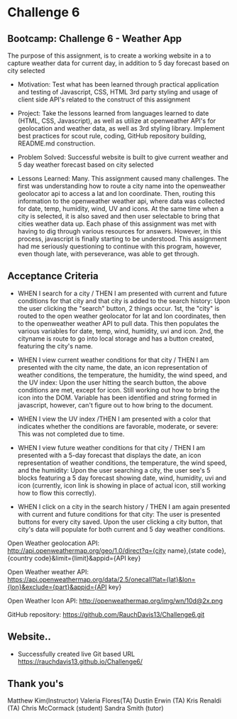 # Challenge 6

## Bootcamp: Challenge 6 - Weather App

The purpose of this assignment, is to create a working website in a to capture weather data for current day, in addition to 5 day forecast based on city selected

- Motivation: Test what has been learned through practical application and testing of Javascript, CSS, HTML 3rd party styling and usage of client side API's related to the construct of this assignment

- Project: Take the lessons learned from languages learned to date (HTML, CSS, Javascript), as well as utilize at openweather API's for geolocation and weather data, as well as 3rd styling library.  Implement best practices for scout rule, coding, GitHub repository building, README.md construction.

- Problem Solved: Successful website is built to give current weather and 5 day weather forecast based on city selected

- Lessons Learned: Many.  This assignment caused many challenges.  The first was understanding how to route a city name into the openweather geolocator api to access a lat and lon coordinate.  Then, routing this information to the openweather weather api, where data was collected for date, temp, humidity, wind, UV and icons.  At the same time when a city is selected, it is also saved and then user selectable to bring that cities weather data up.  Each phase of this assignment was met with having to dig through various resources for answers.  However, in this process, javascript is finally starting to be understood.  This assignment had me seriously questioning to continue with this program, however, even though late, with perseverance, was able to get through.


## Acceptance Criteria

- WHEN I search for a city / THEN I am presented with current and future conditions for that city and that city is added to the search history: Upon the user clicking the "search" button, 2 things occur.  1st, the "city" is routed to the open weather geolocator for lat and lon coordinates, then to the openweather weather API to pull data.  This then populates the various variables for date, temp, wind, humidity, uvi and icon.  2nd, the cityname is route to go into local storage and has a button created, featuring the city's name.

- WHEN I view current weather conditions for that city / THEN I am presented with the city name, the date, an icon representation of weather conditions, the temperature, the humidity, the wind speed, and the UV index:  Upon the user hitting the search button, the above conditions are met, except for icon.  Still working out how to bring the icon into the DOM.  Variable has been identified and string formed in javascript, however, can't figure out to how bring to the document.

- WHEN I view the UV index /THEN I am presented with a color that indicates whether the conditions are favorable, moderate, or severe: This was not completed due to time.  

- WHEN I view future weather conditions for that city / 
THEN I am presented with a 5-day forecast that displays the date, an icon representation of weather conditions, the temperature, the wind speed, and the humidity: Upon the user searching a city, the user see's 5 blocks featuring a 5 day forecast showing date, wind, humidity, uvi and icon (currently, icon link is showing in place of actual icon, still working how to flow this correctly).

- WHEN I click on a city in the search history / THEN I am again presented with current and future conditions for that city:  The user is presented buttons for every city saved.  Upon the user clicking a city button, that city's data will populate for both current and 5 day weather conditions.

Open Weather geolocation API: http://api.openweathermap.org/geo/1.0/direct?q={city name},{state code},{country code}&limit={limit}&appid={API key}

Open Weather weather API: https://api.openweathermap.org/data/2.5/onecall?lat={lat}&lon={lon}&exclude={part}&appid={API key}

Open Weather Icon API: http://openweathermap.org/img/wn/10d@2x.png 


GitHub repository: https://github.com/RauchDavis13/Challenge6.git

## Website..

- Successfully created live Git based URL
https://rauchdavis13.github.io/Challenge6/

## Thank you's
Matthew Kim(Instructor)
Valeria Flores(TA)
Dustin Erwin (TA)
Kris Renaldi (TA)
Chris McCormack (student)
Sandra Smith (tutor)

